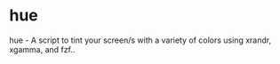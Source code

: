 # hue
hue - A script to tint your screen/s with a variety of colors using xrandr, xgamma, and fzf..
